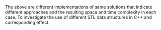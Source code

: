 The above are different implementations of same solutions that indicate different approaches and the resulting space and time complexity in each case. To investigate the use of different STL data structures in C++ and corresponding effect. 
